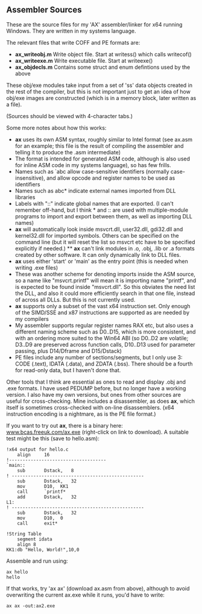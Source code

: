 ## Assembler Sources

These are the source files for my 'AX' assembler/linker for x64 running Windows. They are written in my systems language.

The relevant files that write COFF and PE formats are:

* **ax_writeobj.m**   Write object file. Start at writess() which calls writecof()
* **ax_writeexe.m**   Write executable file. Start at writeexe()
* **ax_objdecls.m**   Contains some struct and enum defintions used by the above

These obj/exe modules take input from a set of 'ss' data objects created in the rest of the compiler, but this is not important just to get an idea of how obj/exe images are constructed (which is in a memory block, later written as a file).

(Sources should be viewed with 4-character tabs.)

Some more notes about how this works:

* **ax** uses its own ASM syntax, roughly similar to Intel format (see ax.asm for an example; this file is the result of compiling the assembler and telling it to produce the .asm intermediate)
* The format is intended for generated ASM code, although is also used for inline ASM code in my systems language), so has few frills.
* Names such as \`abc allow case-sensitive identifiers (normally case-insensitive), and allow opcode and register names to be used as identifiers
* Names such as abc\* indicate external names imported from DLL libraries
* Labels with "::" indicate global names that are exported. (I can't remember off-hand, but I think * and :: are used with multiple-module programs to import and export between them, as well as importing DLL names)
* **ax** will automatically look inside msvcrt.dll, user32.dll, gdi32.dll and kernel32.dll for imported symbols. Others can be specified on the command line (but it will reset the list so msvcrt etc have to be specified explicitly if needed.)
** **ax** can't link modules in .o, .obj, .lib or .a formats created by other software. It can only dynamically link to DLL files.
* **ax** uses either 'start' or 'main' as the entry point (this is needed when writing .exe files)
* These was another scheme for denoting imports inside the ASM source, so a name like "msvcrt.printf" will mean it is importing name "printf", and is expected to be found inside "msvcrt.dll". So this obviates the need list the DLL, and also it could more efficiently search in that one file, instead of across all DLLs. But this is not currently used.
* **ax** supports only a subset of the vast x64 instruction set. Only enough of the SIMD/SSE and x87 instructions are supported as are needed by my compilers
* My assembler supports regular register names RAX etc, but also uses a different naming scheme such as D0..D15, which is more consistent, and with an  ordering more suited to the Win64 ABI (so D0..D2 are volatile; D3..D9 are preserved across function calls, D10..D13 used for parameter passing, plus D14/Dframe and D15/Dstack)
* PE files include any number of sections/segments, but I only use 3: CODE (.text), IDATA (.data), and ZDATA (.bss). There should be a fourth for read-only data, but I haven't done that.


Other tools that I think are essential as ones to read and display .obj and .exe formats. I have used PEDUMP before, but no longer have a working version. I also have my own versions, but ones from other sources are useful for cross-checking. Mine includes a disassembler, as does **ax**, which itself is sometimes cross-checked with on-line disassemblers. (x64 instruction encoding is a nightmare, as is the PE file format.)

If you want to try out **ax**, there is a binary here: www.bcas.freeuk.com/ax.exe (right-click on link to download). A suitable test might be this (save to hello.asm):

````
!x64 output for hello.c
	align     16
!------------------------------------
`main::
	sub       Dstack,	8
! -------------------------------------------------
	sub       Dstack,	32
	mov       D10,	KK1
	call      `printf*
	add       Dstack,	32
L1:
! -------------------------------------------------
	sub       Dstack,	32
	mov       D10,	0
	call      exit*

!String Table
	segment idata
	align 8
KK1:db "Hello, World!",10,0
````

Assemble and run using:

    ax hello
    hello

If that works, try 'ax ax' (download ax.asm from above), although to avoid overwriting the current ax.exe while it runs, you'd have to write:

    ax ax -out:ax2.exe
    
